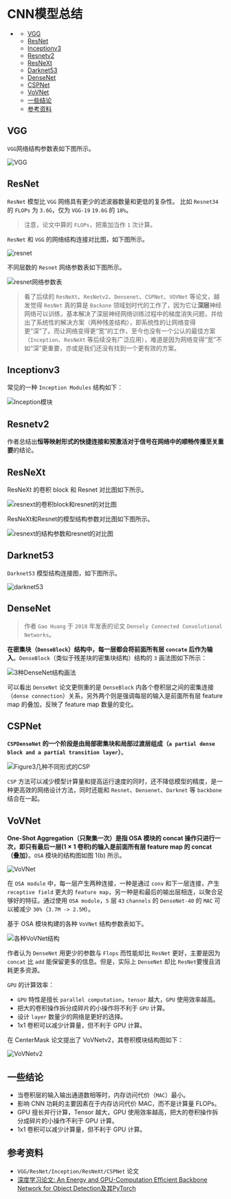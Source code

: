 # CNN模型总结

- [](#)
  - [VGG](#vgg)
  - [ResNet](#resnet)
  - [Inceptionv3](#inceptionv3)
  - [Resnetv2](#resnetv2)
  - [ResNeXt](#resnext)
  - [Darknet53](#darknet53)
  - [DenseNet](#densenet)
  - [CSPNet](#cspnet)
  - [VoVNet](#vovnet)
  - [一些结论](#一些结论)
  - [参考资料](#参考资料)

## VGG

`VGG`网络结构参数表如下图所示。

![VGG](../../data/images/backbone/VGG.png)

## ResNet

`ResNet` 模型比 `VGG` 网络具有更少的滤波器数量和更低的复杂性。 比如 `Resnet34` 的 `FLOPs` 为 `3.6G`，仅为 `VGG-19` `19.6G` 的 `18%`。
> 注意，论文中算的 `FLOPs`，把乘加当作 `1` 次计算。

`ResNet` 和 `VGG` 的网络结构连接对比图，如下图所示。

![resnet](../../data/images/backbone/resnet.png)

不同层数的 `Resnet` 网络参数表如下图所示。

![resnet网络参数表](../../data/images/backbone/resnet网络参数表.png)

> 看了后续的 `ResNeXt`、`ResNetv2`、`Densenet`、`CSPNet`、`VOVNet` 等论文，越发觉得 `ResNet` 真的算是 `Backone` 领域划时代的工作了，因为它让**深层**神经网络可以训练，基本解决了深层神经网络训练过程中的梯度消失问题，并给出了系统性的解决方案（两种残差结构），即系统性的让网络变得更“深”了。而让网络变得更“宽”的工作，至今也没有一个公认的最佳方案（`Inception`、`ResNeXt` 等后续没有广泛应用），难道是因为网络变得“宽”不如“深”更重要，亦或是我们还没有找到一个更有效的方案。

## Inceptionv3

常见的一种 `Inception Modules` 结构如下：

![Inception模块](../../data/images/backbone/Inception模块.jpg)

## Resnetv2

作者总结出**恒等映射形式的快捷连接和预激活对于信号在网络中的顺畅传播至关重要**的结论。

## ResNeXt

ResNeXt 的卷积 block 和 Resnet 对比图如下所示。

![resnext的卷积block和resnet的对比图](../../data/images/backbone/resnext的卷积block和resnet的对比图.png)

ResNeXt和Resnet的模型结构参数对比图如下图所示。

![resnext的结构参数和resnet的对比图](../../data/images/backbone/resnext的结构参数和resnet的对比图.png)

## Darknet53

`Darknet53` 模型结构连接图，如下图所示。

![darknet53](../../data/images/backbone/darknet53.png)

## DenseNet

> 作者 `Gao Huang` 于 `2018` 年发表的论文 `Densely Connected Convolutional Networks`。

**在密集块（`DenseBlock`）结构中，每一层都会将前面所有层 `concate` 后作为输入**。`DenseBlock`（类似于残差块的密集块结构）结构的 `3` 画法图如下所示：

![3种DenseNet结构画法](../../data/images/backbone/3种DenseNet结构画法.png)

可以看出 `DenseNet` 论文更侧重的是 `DenseBlock` 内各个卷积层之间的密集连接（`dense connection`）关系，另外两个则是强调每层的输入是前面所有层 feature map 的叠加，反映了 feature map 数量的变化。

## CSPNet

**`CSPDenseNet` 的一个阶段是由局部密集块和局部过渡层组成（`a partial dense block and a partial transition layer`）**。

![Figure3几种不同形式的CSP](../../data/images/backbone/Figure3几种不同形式的CSP.png)

`CSP` 方法可以减少模型计算量和提高运行速度的同时，还不降低模型的精度，是一种更高效的网络设计方法，同时还能和 `Resnet`、`Densenet`、`Darknet` 等 `backbone` 结合在一起。

## VoVNet

**One-Shot Aggregation（只聚集一次）是指 OSA 模块的 concat 操作只进行一次，即只有最后一层($1\times 1$ 卷积)的输入是前面所有层 feature map 的 concat（叠加）**。`OSA` 模块的结构图如图 1(b) 所示。

![VoVNet](../../data/images/backbone/VoVNet.png)

在 `OSA module` 中，每一层产生两种连接，一种是通过 `conv` 和下一层连接，产生 `receptive field` 更大的 `feature map`，另一种是和最后的输出层相连，以聚合足够好的特征。通过使用 `OSA module`，`5` 层 `43` `channels` 的 `DenseNet-40` 的 `MAC` 可以被减少 `30%`（`3.7M -> 2.5M`）。

基于 OSA 模块构建的各种 `VoVNet` 结构参数表如下。

![各种VoVNet结构](../../data/images/backbone/各种VoVNet结构.png)

作者认为 `DenseNet` 用更少的参数与 `Flops` 而性能却比 `ResNet` 更好，主要是因为`concat` 比 `add` 能保留更多的信息。但是，实际上 `DenseNet` 却比 `ResNet`要慢且消耗更多资源。

`GPU` 的计算效率：

- `GPU` 特性是擅长 `parallel computation`，`tensor` 越大，`GPU` 使用效率越高。
- 把大的卷积操作拆分成碎片的小操作将不利于 `GPU` 计算。
- 设计 `layer` 数量少的网络是更好的选择。
- 1x1 卷积可以减少计算量，但不利于 GPU 计算。

在 CenterMask 论文提出了 VoVNetv2，其卷积模块结构图如下：

![VoVNetv2](../../data/images/backbone/VoVNetv2.png)

## 一些结论

- 当卷积层的输入输出通道数相等时，内存访问代价（`MAC`）最小。
- 影响 CNN 功耗的主要因素在于内存访问代价 MAC，而不是计算量 FLOPs。
- GPU 擅长并行计算，Tensor 越大，GPU 使用效率越高，把大的卷积操作拆分成碎片的小操作不利于 GPU 计算。
- 1x1 卷积可以减少计算量，但不利于 GPU 计算。

## 参考资料

+ `VGG/ResNet/Inception/ResNeXt/CSPNet` 论文
+ [深度学习论文: An Energy and GPU-Computation Efficient Backbone Network for Object Detection及其PyTorch](https://blog.csdn.net/shanglianlm/article/details/106482678)